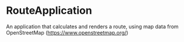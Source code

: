 # RouteApplication
An application that calculates and renders a route, using map data from OpenStreetMap (https://www.openstreetmap.org/)
